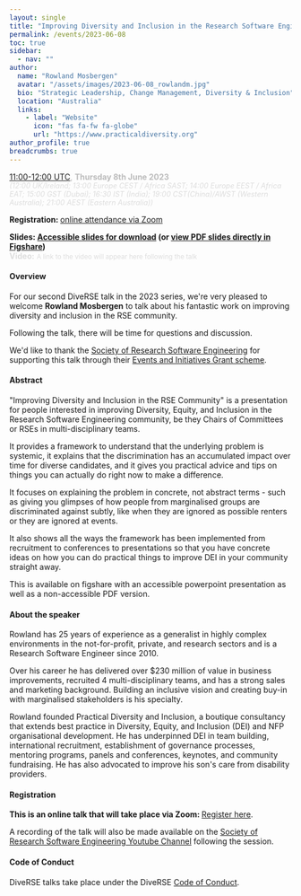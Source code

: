 ```yaml
---
layout: single
title: "Improving Diversity and Inclusion in the Research Software Engineering Community"
permalink: /events/2023-06-08
toc: true
sidebar:
  - nav: ""
author:
  name: "Rowland Mosbergen"
  avatar: "/assets/images/2023-06-08_rowlandm.jpg"
  bio: "Strategic Leadership, Change Management, Diversity & Inclusion" # Note: Markdown is allowed
  location: "Australia"
  links:
    - label: "Website"
      icon: "fas fa-fw fa-globe"
      url: "https://www.practicaldiversity.org"
author_profile: true
breadcrumbs: true
---
```


<span style="font-size: 1.2em"><strong></strong></span>

<span style="font-size: 1em; color: #bbb;">
        <a
        href="https://www.timeanddate.com/worldclock/fixedtime.html?msg=Improving+Diversity+and+Inclusion+in+the+Research+Software+Engineering+Community&iso=20230608T11&p1=1440&ah=1"
        target="_blank" rel="noopener noreferrer">11:00-12:00 UTC</a>, <strong>Thursday
        8th June 2023</strong></span><br/>
        <em style="color: #ddd; font-size: 0.8rem;">(12:00 UK/Ireland; 13:00 Europe CEST / Africa SAST; 14:00 Europe EEST / Africa EAT; 15:00 GST (Dubai); 16:30 IST (India); 19:00 CST(China)/AWST (Western Australia); 21:00 AEST (Eastern Australia))</em>

<span style="font-size: 1em"><strong>Registration: </strong> <a href="https://imperial-ac-uk.zoom.us/meeting/register/tJApceGrpzgrH9ZxOyWMS29KPm0mfmPzgBtT"
target="_blank" rel="noopener noreferrer">online attendance via Zoom</a>

<span style="font-size: 1em"><strong>Slides: <a href="https://figshare.com/articles/presentation/Improving_Diversity_and_Inclusion_in_the_RSE_Community/22214551"
                                                target="_blank" rel="noopener noreferrer">Accessible slides for download</a>  (or <a href="https://figshare.com/articles/presentation/Improving_Diversity_and_Inclusion_in_the_RSE_Community/22214551?file=41091590"
                                                target="_blank" rel="noopener noreferrer">view PDF slides directly in Figshare</a>)</strong> 
<br/>
<span style="font-size: 1em; color: #ddd;"><strong>Video:</strong>
<small>A link to the video will appear here following the talk</small></span>

#### Overview

For our second DiveRSE talk in the 2023 series, we're very pleased to welcome **Rowland Mosbergen** to talk about his fantastic work on improving diversity and inclusion in the RSE community.

Following the talk, there will be time for questions and discussion.

We'd like to thank the [Society of Research Software Engineering](https://society-rse.org/) for supporting this talk through their [Events and Initiatives Grant scheme](https://society-rse.org/policy-for-socrse-events-and-initiatives-grant/).

#### Abstract

"Improving Diversity and Inclusion in the RSE Community" is a presentation for people interested in improving Diversity, Equity, and Inclusion in the Research Software Engineering community, be they Chairs of Committees or RSEs in multi-disciplinary teams.

It provides a framework to understand that the underlying problem is systemic, it explains that the discrimination has an accumulated impact over time for diverse candidates, and it gives you practical advice and tips on things you can actually do right now to make a difference.

It focuses on explaining the problem in concrete, not abstract terms - such as giving you glimpses of how people from marginalised groups are discriminated against subtly, like when they are ignored as possible renters or they are ignored at events.

It also shows all the ways the framework has been implemented from recruitment to conferences to presentations so that you have concrete ideas on how you can do practical things to improve DEI in your community straight away.

This is available on figshare with an accessible powerpoint presentation as well as a non-accessible PDF version.

#### About the speaker

Rowland has 25 years of experience as a generalist in highly complex environments in the not-for-profit, private, and research sectors and is a Research Software Engineer since 2010. 

Over his career he has delivered over $230 million of value in business improvements, recruited 4 multi-disciplinary teams, and has a strong sales and marketing background. Building an inclusive vision and creating buy-in with marginalised stakeholders is his specialty.

Rowland founded Practical Diversity and Inclusion, a boutique consultancy that extends best practice in Diversity, Equity, and Inclusion (DEI) and NFP organisational development. He has underpinned DEI in team building, international recruitment, establishment of governance processes, mentoring programs, panels and conferences, keynotes, and community fundraising. He has also advocated to improve his son's care from disability providers. 

#### Registration

<strong>This is an online talk that will take place via Zoom: </strong><a href="https://imperial-ac-uk.zoom.us/meeting/register/tJApceGrpzgrH9ZxOyWMS29KPm0mfmPzgBtT"
target="_blank" rel="noopener noreferrer">Register here</a>. 

A recording of the talk will also be made available on the [Society of Research
Software Engineering Youtube
Channel](https://www.youtube.com/channel/UCL7rYOIAP1Rx_VajLPDF-hA) following the session.

#### Code of Conduct

DiveRSE talks take place under the DiveRSE <a href="/code_of_conduct" target="_blank" rel="noopener noreferrer">Code of Conduct</a>.
